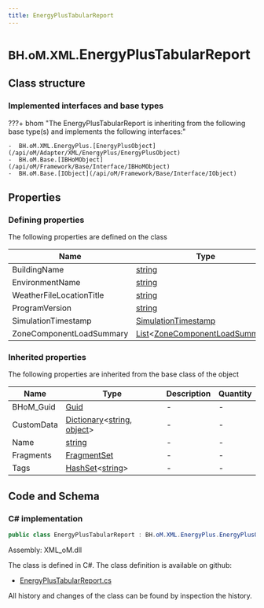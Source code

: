 ```yaml
---
title: EnergyPlusTabularReport
---
```


# <small>BH.oM.XML.</small>**EnergyPlusTabularReport**



## Class structure

### Implemented interfaces and base types

???+ bhom "The EnergyPlusTabularReport is inheriting from the following base type(s) and implements the following interfaces:"

    -  BH.oM.XML.EnergyPlus.[EnergyPlusObject](/api/oM/Adapter/XML/EnergyPlus/EnergyPlusObject)
    -  BH.oM.Base.[IBHoMObject](/api/oM/Framework/Base/Interface/IBHoMObject)
    -  BH.oM.Base.[IObject](/api/oM/Framework/Base/Interface/IObject)


## Properties



### Defining properties

The following properties are defined on the class

| Name             | Type             | Description      | Quantity         |
|------------------|------------------|------------------|------------------|
| BuildingName | [string](https://learn.microsoft.com/en-us/dotnet/api/System.String?view=netstandard-2.0) | - | - |
| EnvironmentName | [string](https://learn.microsoft.com/en-us/dotnet/api/System.String?view=netstandard-2.0) | - | - |
| WeatherFileLocationTitle | [string](https://learn.microsoft.com/en-us/dotnet/api/System.String?view=netstandard-2.0) | - | - |
| ProgramVersion | [string](https://learn.microsoft.com/en-us/dotnet/api/System.String?view=netstandard-2.0) | - | - |
| SimulationTimestamp | [SimulationTimestamp](/api/oM/Adapter/XML/EnergyPlus/SimulationTimestamp) | - | - |
| ZoneComponentLoadSummary | [List](https://learn.microsoft.com/en-us/dotnet/api/System.Collections.Generic.List-1?view=netstandard-2.0)&lt;[ZoneComponentLoadSummary](/api/oM/Adapter/XML/EnergyPlus/ZoneComponentLoadSummary)&gt; | - | - |


### Inherited properties
The following properties are inherited from the base class of the object

| Name             | Type             | Description      | Quantity         |
|------------------|------------------|------------------|------------------|
| BHoM_Guid | [Guid](https://learn.microsoft.com/en-us/dotnet/api/System.Guid?view=netstandard-2.0) | - | - |
| CustomData | [Dictionary](https://learn.microsoft.com/en-us/dotnet/api/System.Collections.Generic.Dictionary-2?view=netstandard-2.0)&lt;[string](https://learn.microsoft.com/en-us/dotnet/api/System.String?view=netstandard-2.0), [object](https://learn.microsoft.com/en-us/dotnet/api/System.Object?view=netstandard-2.0)&gt; | - | - |
| Name | [string](https://learn.microsoft.com/en-us/dotnet/api/System.String?view=netstandard-2.0) | - | - |
| Fragments | [FragmentSet](/api/oM/Framework/Base/FragmentSet) | - | - |
| Tags | [HashSet](https://learn.microsoft.com/en-us/dotnet/api/System.Collections.Generic.HashSet-1?view=netstandard-2.0)&lt;[string](https://learn.microsoft.com/en-us/dotnet/api/System.String?view=netstandard-2.0)&gt; | - | - |


## Code and Schema

### C# implementation

``` C# title="C#"
public class EnergyPlusTabularReport : BH.oM.XML.EnergyPlus.EnergyPlusObject, BH.oM.Base.IBHoMObject, BH.oM.Base.IObject
```

Assembly: XML_oM.dll

The class is defined in C#. The class definition is available on github:

- [EnergyPlusTabularReport.cs](https://github.com/BHoM/XML_Toolkit/blob/develop/XML_oM/EnergyPlus\EnergyPlusTabularReport.cs)

All history and changes of the class can be found by inspection the history.
